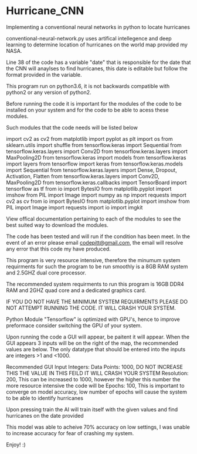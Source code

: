 # Hurricane_CNN
Implementing a conventional neural networks in python to locate hurricanes

conventional-neural-network.py uses artifical intellegence and deep learning to determine location of hurricanes on the world map provided my NASA.

Line 38 of the code has a variable "date" that is responsible for the date that the CNN will anaylses to find hurricanes, this date is editable but follow the format provided in the variable.

This program run on python3.6, it is not backwards compatible with python2 or any version of python2.

Before running the code it is important for the modules of the code to be installed on your system and for the code to be able to acess these modules.

Such modules that the code needs will be listed below

import cv2 as cv2
from matplotlib import pyplot as plt
import os
from sklearn.utils import shuffle
from tensorflow.keras import Sequential
from tensorflow.keras.layers import Conv2D
from tensorflow.keras.layers import MaxPooling2D
from tensorflow.keras import models
from tensorflow.keras import layers
from tensorflow import keras
from tensorflow.keras.models import Sequential
from tensorflow.keras.layers import Dense, Dropout, Activation, Flatten
from tensorflow.keras.layers import Conv2D, MaxPooling2D
from tensorflow.keras.callbacks import TensorBoard
import tensorflow as tf
from io import BytesIO
from matplotlib.pyplot import imshow
from PIL import Image
import numpy as np
import requests
import cv2 as cv
from io import BytesIO
from matplotlib.pyplot import imshow
from PIL import Image
import requests
import io
import imgkit

View offical documentation pertaining to each of the modules to see the best suited way to download the modules.

The code has been tested and will run if the condition has been meet. In the event of an error please email codepitt@gmail.com, the email will resolve any error that this code my have produced.

This program is very resource intensive, therefore the minumum system requirments for such the program to be run smoothly is a 8GB RAM system and 2.5GHZ dual core processor.

The recommended system requirments to run this program is 16GB DDR4 RAM and 2GHZ quad core and a dedicated graphics card.

IF YOU DO NOT HAVE THE MINIMUM SYSTEM REQUIRMENTS PLEASE DO NOT ATTEMPT RUNNING THE CODE. IT WILL CRASH YOUR SYSTEM.

Python Module "Tensorflow" is optimized with GPU's, hence to improve preformace consider switching the GPU of your system.

Upon running the code a GUI will appear, be paitent it will appear. When the GUI appears 3 inputs will be on the right of the map, the recommended values are below. The only datatype that should be entered into the inputs are integers >1 and <1000.

Recommended GUI Input Integers:
Data Points: 1000, DO NOT INCREASE THIS THE VALUE IN THIS FEILD IT WILL CRASH YOUR SYSTEM
Resolution: 200, This can be increased to 1000, however the higher this number the more resource intensive the code will be
Epochs: 100, This is important to converge on model accuracy, low number of epochs will cause the system to be able to identify hurricanes

Upon pressing train the AI will train itself with the given values and find hurricanes on the date provided

This model was able to acheive 70% accuracy on low settings, I was unable to increase accuracy for fear of crashing my system.

Enjoy! :)


